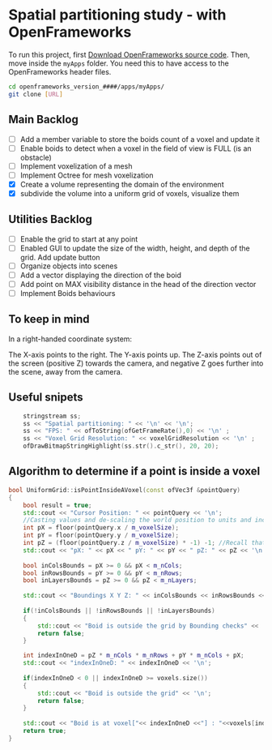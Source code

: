 # Spatial partitioning study - with OpenFrameworks

To run this project, first [Download OpenFrameworks source code](https://openframeworks.cc/download/). Then, move inside the `myApps` folder. You need this to have access to the OpenFrameworks header files.
```bash
cd openframeworks_version_####/apps/myApps/
git clone [URL]
```

## Main Backlog
- [ ] Add a member variable to store the boids count of a voxel and update it
- [ ] Enable boids to detect when a voxel in the field of view is FULL (is an obstacle)
- [ ] Implement voxelization of a mesh
- [ ] Implement Octree for mesh voxelization
- [x] Create a volume representing the domain of the environment
- [x] subdivide the volume into a uniform grid of voxels, visualize them
## Utilities Backlog
- [ ] Enable the grid to start at any point
- [ ] Enabled GUI to update the size of the width, height, and depth of the grid. Add update button
- [ ] Organize objects into scenes
- [ ] Add a vector displaying the direction of the boid
- [ ] Add point on MAX visibility distance in the head of the direction vector
- [ ] Implement Boids behaviours

## To keep in mind

In a right-handed coordinate system:

The X-axis points to the right.
The Y-axis points up.
The Z-axis points out of the screen (positive Z) towards the camera, and negative Z goes further into the scene, away from the camera.

## Useful snipets
```C++
    stringstream ss;
    ss << "Spatial partitioning: " << '\n' << '\n';
    ss << "FPS: " << ofToString(ofGetFrameRate(),0) << '\n' ;
    ss << "Voxel Grid Resolution: " << voxelGridResolution << '\n' ;
    ofDrawBitmapStringHighlight(ss.str().c_str(), 20, 20);
```

## Algorithm to determine if a point is inside a voxel

```C++
bool UniformGrid::isPointInsideAVoxel(const ofVec3f &pointQuery)
{
    bool result = true;
    std::cout << "Cursor Position: " << pointQuery << '\n';
    //Casting values and de-scaling the world position to units and increments of 1
    int pX = floor(pointQuery.x / m_voxelSize);
    int pY = floor(pointQuery.y / m_voxelSize);
    int pZ = (floor(pointQuery.z / m_voxelSize) * -1) -1; //Recall that we hace define the deepth of the grid to be far away from the camera
    std::cout << "pX: " << pX << " pY: " << pY << " pZ: " << pZ << '\n';
    
    bool inColsBounds = pX >= 0 && pX < m_nCols;
    bool inRowsBounds = pY >= 0 && pY < m_nRows;
    bool inLayersBounds = pZ >= 0 && pZ < m_nLayers;
    
    std::cout << "Boundings X Y Z: " << inColsBounds << inRowsBounds << inLayersBounds << '\n';
    
    if(!inColsBounds || !inRowsBounds || !inLayersBounds)
    {
        std::cout << "Boid is outside the grid by Bounding checks" << '\n';
        return false;
    }

    int indexInOneD = pZ * m_nCols * m_nRows + pY * m_nCols + pX;
    std::cout << "indexInOneD: " << indexInOneD << '\n';
    
    if(indexInOneD < 0 || indexInOneD >= voxels.size())
    {
        std::cout << "Boid is outside the grid" << '\n';
        return false;
    }
    
    std::cout << "Boid is at voxel["<< indexInOneD <<"] : "<<voxels[indexInOneD].position << '\n';
    return true;
}
```
